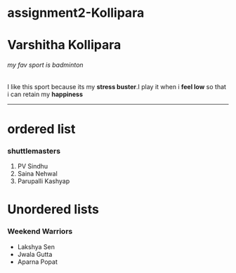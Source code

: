 # assignment2-Kollipara
# Varshitha Kollipara
###### my fav sport is badminton

 I like this sport because its my **stress buster**.I play it when i **feel low** so that i can retain my **happiness**
  ***
  # ordered list
  ### shuttlemasters
  1. PV Sindhu
  2. Saina Nehwal
  3. Parupalli Kashyap
  # Unordered lists
  ### Weekend Warriors
  * Lakshya Sen 
  * Jwala Gutta
  * Aparna Popat